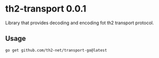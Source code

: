 # th2-transport 0.0.1

Library that provides decoding and encoding fot th2 transport protocol.

## Usage

```bash
go get github.com/th2-net/transport-go@latest
```